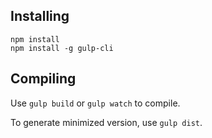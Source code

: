 

## Installing

```
npm install
npm install -g gulp-cli
```

## Compiling

Use `gulp build` or `gulp watch` to compile.

To generate minimized version, use `gulp dist`.
